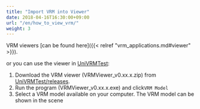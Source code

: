 ```yaml
---
title: "Import VRM into Viewer"
date: 2018-04-16T16:30:00+09:00
url: "/en/how_to_view_vrm/"
weight: 3
---
```


VRM viewers [can be found here]({{< relref "vrm_applications.md#viewer" >}}).

or you can use the viewer in [UniVRMTest](https://github.com/vrm-c/UniVRMTest/):

1. Download the VRM viewer (VRMViewer_v0.xx.x.zip) from [UniVRMTest/releases](https://github.com/vrm-c/UniVRMTest/releases).
2. Run the program (VRMViewer_v0.xx.x.exe) and click``VRM Model``
3. Select a VRM model available on your computer. The VRM model can be shown in the scene

